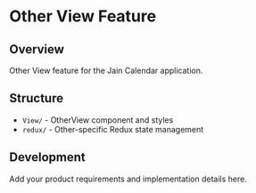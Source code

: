 # Other View Feature

## Overview

Other View feature for the Jain Calendar application.

## Structure

- `View/` - OtherView component and styles
- `redux/` - Other-specific Redux state management

## Development

Add your product requirements and implementation details here.
